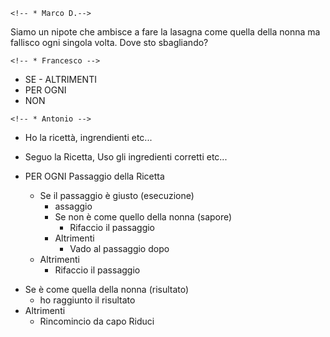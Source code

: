 <!--

Preparare le lasagne alla bolognese
    L’ingrediente segreto

Chissà perché, per quanto ci provi e segua alla lettera la ricetta, non vengono mai come quelle di nonna!
Ho studiato alla perfezione tutti gli ingredienti, le quantità, i tempi e modalità di cottura, ma alla fine le lasagne della nonna sono sempre di un altro livello!

-->

<!-- # INTERPRETAZIONE -->

    <!-- * Marco D.-->

Siamo un nipote che ambisce a fare la lasagna come quella della nonna ma fallisco ogni singola volta. Dove sto sbagliando?

<!-- # STRUMENTI UTILIZZATI -->

    <!-- * Francesco -->

- SE - ALTRIMENTI
- PER OGNI
- NON

<!-- # SVOLGIMENTO -->

    <!-- * Antonio -->

<!-- Assunti/Tesi/Per Assodato -->

- Ho la ricettà, ingrendienti etc...
- Seguo la Ricetta, Uso gli ingredienti corretti etc...

- PER OGNI Passaggio della Ricetta
  - Se il passaggio è giusto (esecuzione)
    - assaggio
    - Se non è come quello della nonna (sapore)
      - Rifaccio il passaggio
    - Altrimenti
      - Vado al passaggio dopo
  - Altrimenti
    - Rifaccio il passaggio

<!-- Una volta completati tutti i Pasaggi della Ricetta -->

- Se è come quella della nonna (risultato)
  - ho raggiunto il risultato
- Altrimenti
  - Rincomincio da capo
    Riduci
